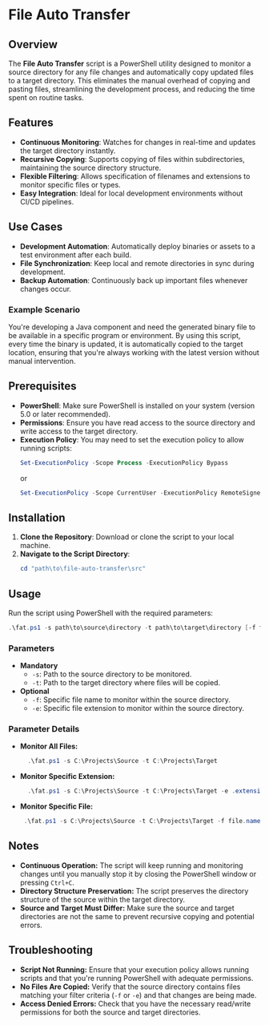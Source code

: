 # File Auto Transfer

## Overview

The **File Auto Transfer** script is a PowerShell utility designed to monitor a source directory for any file changes and automatically copy updated files to a target directory. This eliminates the manual overhead of copying and pasting files, streamlining the development process, and reducing the time spent on routine tasks.

## Features

- **Continuous Monitoring**: Watches for changes in real-time and updates the target directory instantly.
- **Recursive Copying**: Supports copying of files within subdirectories, maintaining the source directory structure.
- **Flexible Filtering**: Allows specification of filenames and extensions to monitor specific files or types.
- **Easy Integration**: Ideal for local development environments without CI/CD pipelines.

## Use Cases

- **Development Automation**: Automatically deploy binaries or assets to a test environment after each build.
- **File Synchronization**: Keep local and remote directories in sync during development.
- **Backup Automation**: Continuously back up important files whenever changes occur.

### Example Scenario

You're developing a Java component and need the generated binary file to be available in a specific program or environment. By using this script, every time the binary is updated, it is automatically copied to the target location, ensuring that you're always working with the latest version without manual intervention.

## Prerequisites

- **PowerShell**: Make sure PowerShell is installed on your system (version 5.0 or later recommended).
- **Permissions**: Ensure you have read access to the source directory and write access to the target directory.
- **Execution Policy**: You may need to set the execution policy to allow running scripts:
    ```powershell
  Set-ExecutionPolicy -Scope Process -ExecutionPolicy Bypass
  ```
  or
  ```powershell
  Set-ExecutionPolicy -Scope CurrentUser -ExecutionPolicy RemoteSigned
  ```

## Installation

1. **Clone the Repository**: Download or clone the script to your local machine.
2. **Navigate to the Script Directory**:
   ```powershell
   cd "path\to\file-auto-transfer\src"
   ```

## Usage

Run the script using PowerShell with the required parameters:
```powershell
.\fat.ps1 -s path\to\source\directory -t path\to\target\directory [-f filename] [-e extension]
```

### Parameters

- **Mandatory**
  - ```-s```: Path to the source directory to be monitored.
  - ```-t```: Path to the target directory where files will be copied.
- **Optional**
  - ```-f```: Specific file name to monitor within the source directory.
  - ```-e```: Specific file extension to monitor within the source directory.

### Parameter Details

- **Monitor All Files:**
  ```powershell
    .\fat.ps1 -s C:\Projects\Source -t C:\Projects\Target
  ```
- **Monitor Specific Extension:**
  ```powershell
    .\fat.ps1 -s C:\Projects\Source -t C:\Projects\Target -e .extension
  ```
- **Monitor Specific File:**
  ```powershell
   .\fat.ps1 -s C:\Projects\Source -t C:\Projects\Target -f file.name
  ```

## Notes

- **Continuous Operation:** The script will keep running and monitoring changes until you manually stop it by closing the PowerShell window or pressing ```Ctrl+C```.
- **Directory Structure Preservation:** The script preserves the directory structure of the source within the target directory.
- **Source and Target Must Differ:** Make sure the source and target directories are not the same to prevent recursive copying and potential errors.

## Troubleshooting

- **Script Not Running:** Ensure that your execution policy allows running scripts and that you're running PowerShell with adequate permissions.
- **No Files Are Copied:** Verify that the source directory contains files matching your filter criteria (```-f``` or ```-e```) and that changes are being made.
- **Access Denied Errors:** Check that you have the necessary read/write permissions for both the source and target directories.
